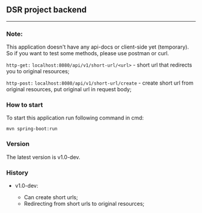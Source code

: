 ## DSR project backend

---

### Note:

This application doesn't have any api-docs or client-side yet (temporary). So if you want to test some methods, please use postman or curl.

`http-get:` `localhost:8080/api/v1/short-url/<url>` - short url that redirects you to original resources;

`http-post:` `localhost:8080/api/v1/short-url/create` - create short url from original resources, put original url in request body;

### How to start

To start this application run following command in cmd:

`mvn spring-boot:run`

### Version
The latest version is v1.0-dev.

### History
* v1.0-dev:
    
    * Can create short urls;
    * Redirecting from short urls to original resources;